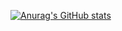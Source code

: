 [![Anurag's GitHub stats](https://github-readme-stats.vercel.app/api?username=qteix)](https://github.com/anuraghazra/github-readme-stats)
